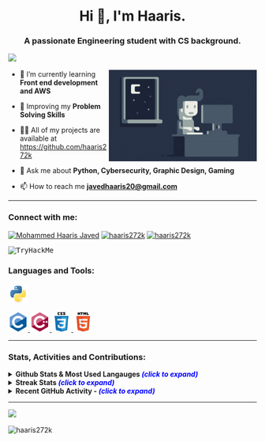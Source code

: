 <h1 align="center">Hi 👋, I'm Haaris.</h1>
<h3 align="center">A passionate Engineering student with CS background.</h3>

 <p align="left"><a href="https://github.com/haaris272k/readme-typing-svg">
  <a href="https://github.com/haaris272k"><img src="https://readme-typing-svg.herokuapp.com?lines=Python/Web/Cloud%20|%20Cybersecurity%20|%20Exploring%20new%20things%20everyday...;&left=true&width=1000&height=30"></p></a>

<img alt="Night Coding" src="https://raw.githubusercontent.com/AVS1508/AVS1508/master/assets/Night-Coding.gif" align="right"/>
 
- 🌱 I’m currently learning **Front end development and AWS**

- 🤞  Improving my **Problem Solving Skills**

- 👨‍💻 All of my projects are available at https://github.com/haaris272k

- 💬 Ask me about **Python, Cybersecurity, Graphic Design, Gaming**

- 📫 How to reach me **javedhaaris20@gmail.com**

 ---

<h3 align="left">Connect with me:</h3>
<p align="left">
<a href="https://linkedin.com/in/mohd-haaris-javed-b6604b1b3" target="blank"><img align="center" src="https://raw.githubusercontent.com/rahuldkjain/github-profile-readme-generator/master/src/images/icons/Social/linked-in-alt.svg" alt="Mohammed Haaris Javed" height="30" width="40" /></a>
<a href="https://www.hackerrank.com/Haaris272k" target="blank"><img align="center" src="https://raw.githubusercontent.com/rahuldkjain/github-profile-readme-generator/master/src/images/icons/Social/hackerrank.svg" alt="haaris272k" height="30" width="40" /></a>
<a href="https://auth.geeksforgeeks.org/user/haarisjaved/practice/" target="blank"><img align="center" src="https://raw.githubusercontent.com/rahuldkjain/github-profile-readme-generator/master/src/images/icons/Social/geeks-for-geeks.svg" alt="haaris272k" height="30" width="40" /></a>
<pre>
<img src="https://tryhackme-badges.s3.amazonaws.com/redhat272k.png" alt="TryHackMe">
</pre>
</p>


<h3 align="left">Languages and Tools:</h3>
<div>
<a href="https://www.python.org" target="_blank"> <img src="https://raw.githubusercontent.com/devicons/devicon/master/icons/python/python-original.svg" alt="python" width="40" height="40"/></a> <p align="left"> <a href="https://www.cprogramming.com/" target="_blank"> <img src="https://raw.githubusercontent.com/devicons/devicon/master/icons/c/c-original.svg" alt="c" width="40" height="40"/> </a> <a href="https://www.w3schools.com/cpp/" target="_blank"> <img src="https://raw.githubusercontent.com/devicons/devicon/master/icons/cplusplus/cplusplus-original.svg" alt="cplusplus" width="40" height="40"/> </a> <a href="https://www.w3schools.com/css/" target="_blank"> <img src="https://raw.githubusercontent.com/devicons/devicon/master/icons/css3/css3-original-wordmark.svg" alt="css3" width="40" height="40"/> </a>  <a href="https://www.w3.org/html/" target="_blank"> <img src="https://raw.githubusercontent.com/devicons/devicon/master/icons/html5/html5-original-wordmark.svg" alt="html5" width="40" height="40"/> </a></div> 
  
  ---
<h3 align="left">Stats, Activities and Contributions:</h3>

<details>
  <summary><b>Github Stats & Most Used Langauges <i><font color="blue">(click to expand)</i></font></b></summary>  
<div align="left">
<br><a href="https://github.com/haaris272k/github-readme-stats"><img alt="Haaris's Github Stats" src="https://github-readme-stats.vercel.app/api?username=haaris272k&show_icons=true&count_private=true&theme=algolia" /></a>
<br><br><img src="https://github-readme-stats.vercel.app/api/top-langs?username=haaris272k&show_icons=true&locale=en&layout=compact&theme=algolia" alt="haaris272k" /> 
  

  
</div>  
</details>  


<details>
<summary><b>Streak Stats <i><font color="blue">(click to expand)</i></font></b></summary>    
<br><p align="left"><img src="https://git-streak-stats.herokuapp.com?user=haaris272k&theme=algolia&date_format=M%20j%5B%2C%20Y%5D" alt="haaris272k" /></p>  
</details>
  
<details>  
  <summary><b>Recent GitHub Activity - <i><font color="blue">(click to expand)</i></font></b></summary>
  <br/>
   <a href="https://github.com/haaris272k"><img alt="Haaris's Activity Graph" src="https://activity-graph.herokuapp.com/graph?username=haaris272k&custom_title=Haaris's%20Contribution%20Graph&theme=react-dark" /></a>
  <br/>

</details>

---

<p align ="left"><img src="https://img.shields.io/github/last-commit/haaris272k/haaris272k?style=flat-square?color=blue&label=Last%20Updated%20" /></p>
<p align="left"> <img src="https://komarev.com/ghpvc/?username=haaris272k&label=Profile%20views&color=0e75b6&style=flat" alt="haaris272k" /> </p>
